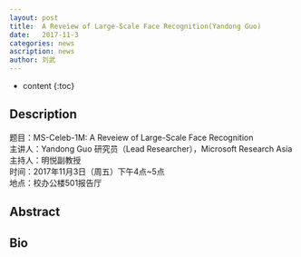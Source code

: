 ```yaml
---
layout: post
title:  A Reveiew of Large-Scale Face Recognition(Yandong Guo)
date:   2017-11-3 
categories: news
ascription: news
author: 刘武
---
```

* content
{:toc}
## Description
题目：MS-Celeb-1M: A Reveiew of Large-Scale Face Recognition  
主讲人：Yandong Guo 研究员（Lead Researcher），Microsoft Research Asia  
主持人：明悦副教授  
时间：2017年11月3日（周五）下午4点~5点  
地点：校办公楼501报告厅



## Abstract

## Bio



